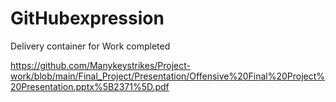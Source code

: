 # GitHubexpression
Delivery container for Work completed

https://github.com/Manykeystrikes/Project-work/blob/main/Final_Project/Presentation/Offensive%20Final%20Project%20Presentation.pptx%5B2371%5D.pdf



